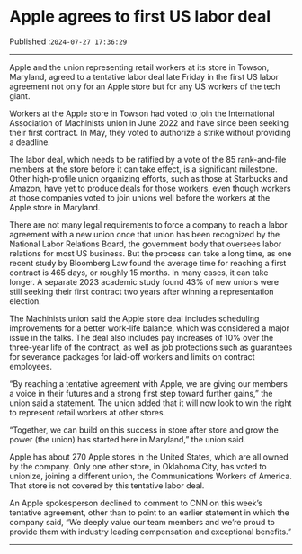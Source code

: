 # Apple agrees to first US labor deal

Published :`2024-07-27 17:36:29`

---

Apple and the union representing retail workers at its store in Towson, Maryland, agreed to a tentative labor deal late Friday in the first US labor agreement not only for an Apple store but for any US workers of the tech giant.

Workers at the Apple store in Towson had voted to join the International Association of Machinists union in June 2022 and have since been seeking their first contract. In May, they voted to authorize a strike without providing a deadline.

The labor deal, which needs to be ratified by a vote of the 85 rank-and-file members at the store before it can take effect, is a significant milestone. Other high-profile union organizing efforts, such as those at Starbucks and Amazon, have yet to produce deals for those workers, even though workers at those companies voted to join unions well before the workers at the Apple store in Maryland.

There are not many legal requirements to force a company to reach a labor agreement with a new union once that union has been recognized by the National Labor Relations Board, the government body that oversees labor relations for most US business. But the process can take a long time, as one recent study by Bloomberg Law found the average time for reaching a first contract is 465 days, or roughly 15 months. In many cases, it can take longer. A separate 2023 academic study found 43% of new unions were still seeking their first contract two years after winning a representation election.

The Machinists union said the Apple store deal includes scheduling improvements for a better work-life balance, which was considered a major issue in the talks. The deal also includes pay increases of 10% over the three-year life of the contract, as well as job protections such as guarantees for severance packages for laid-off workers and limits on contract employees.

“By reaching a tentative agreement with Apple, we are giving our members a voice in their futures and a strong first step toward further gains,” the union said a statement. The union added that it will now look to win the right to represent retail workers at other stores.

“Together, we can build on this success in store after store and grow the power (the union) has started here in Maryland,” the union said.

Apple has about 270 Apple stores in the United States, which are all owned by the company. Only one other store, in Oklahoma City, has voted to unionize, joining a different union, the Communications Workers of America. That store is not covered by this tentative labor deal.

An Apple spokesperson declined to comment to CNN on this week’s tentative agreement, other than to point to an earlier statement in which the company said, “We deeply value our team members and we’re proud to provide them with industry leading compensation and exceptional benefits.”

---


